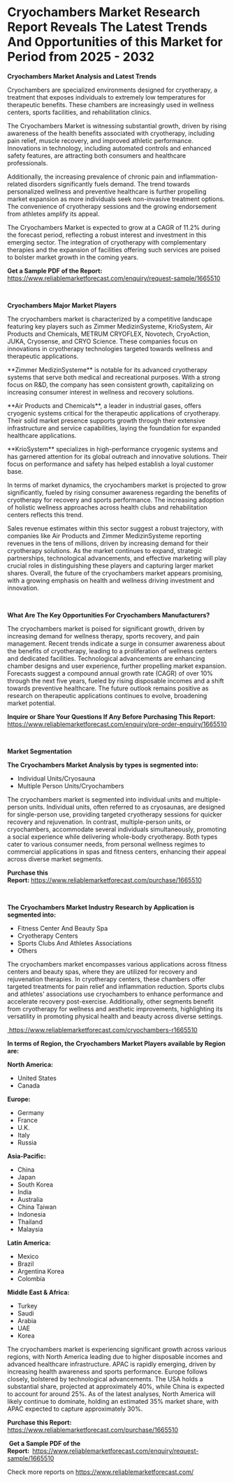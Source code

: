 <p><h1>Cryochambers Market Research Report Reveals The Latest Trends And Opportunities of this Market for Period from 2025 - 2032</h1></p><p><strong>Cryochambers Market Analysis and Latest Trends</strong></p>
<p><p>Cryochambers are specialized environments designed for cryotherapy, a treatment that exposes individuals to extremely low temperatures for therapeutic benefits. These chambers are increasingly used in wellness centers, sports facilities, and rehabilitation clinics.</p><p>The Cryochambers Market is witnessing substantial growth, driven by rising awareness of the health benefits associated with cryotherapy, including pain relief, muscle recovery, and improved athletic performance. Innovations in technology, including automated controls and enhanced safety features, are attracting both consumers and healthcare professionals. </p><p>Additionally, the increasing prevalence of chronic pain and inflammation-related disorders significantly fuels demand. The trend towards personalized wellness and preventive healthcare is further propelling market expansion as more individuals seek non-invasive treatment options. The convenience of cryotherapy sessions and the growing endorsement from athletes amplify its appeal.</p><p>The Cryochambers Market is expected to grow at a CAGR of 11.2% during the forecast period, reflecting a robust interest and investment in this emerging sector. The integration of cryotherapy with complementary therapies and the expansion of facilities offering such services are poised to bolster market growth in the coming years.</p></p>
<p><strong>Get a Sample PDF of the Report:&nbsp;</strong> <a href="https://www.reliablemarketforecast.com/enquiry/request-sample/1665510?utm_campaign=2736&utm_medium=2&utm_source=Github&utm_content=ia&utm_term=03032025&utm_id=cryochambers">https://www.reliablemarketforecast.com/enquiry/request-sample/1665510</a></p>
<p>&nbsp;</p>
<p><strong>Cryochambers Major Market Players</strong></p>
<p><p>The cryochambers market is characterized by a competitive landscape featuring key players such as Zimmer MedizinSysteme, KrioSystem, Air Products and Chemicals, METRUM CRYOFLEX, Novotech, CryoAction, JUKA, Cryosense, and CRYO Science. These companies focus on innovations in cryotherapy technologies targeted towards wellness and therapeutic applications.</p><p>**Zimmer MedizinSysteme** is notable for its advanced cryotherapy systems that serve both medical and recreational purposes. With a strong focus on R&D, the company has seen consistent growth, capitalizing on increasing consumer interest in wellness and recovery solutions. </p><p>**Air Products and Chemicals**, a leader in industrial gases, offers cryogenic systems critical for the therapeutic applications of cryotherapy. Their solid market presence supports growth through their extensive infrastructure and service capabilities, laying the foundation for expanded healthcare applications.</p><p>**KrioSystem** specializes in high-performance cryogenic systems and has garnered attention for its global outreach and innovative solutions. Their focus on performance and safety has helped establish a loyal customer base.</p><p>In terms of market dynamics, the cryochambers market is projected to grow significantly, fueled by rising consumer awareness regarding the benefits of cryotherapy for recovery and sports performance. The increasing adoption of holistic wellness approaches across health clubs and rehabilitation centers reflects this trend.</p><p>Sales revenue estimates within this sector suggest a robust trajectory, with companies like Air Products and Zimmer MedizinSysteme reporting revenues in the tens of millions, driven by increasing demand for their cryotherapy solutions. As the market continues to expand, strategic partnerships, technological advancements, and effective marketing will play crucial roles in distinguishing these players and capturing larger market shares. Overall, the future of the cryochambers market appears promising, with a growing emphasis on health and wellness driving investment and innovation.</p></p>
<p>&nbsp;</p>
<p><strong>What Are The Key Opportunities For Cryochambers Manufacturers?</strong></p>
<p><p>The cryochambers market is poised for significant growth, driven by increasing demand for wellness therapy, sports recovery, and pain management. Recent trends indicate a surge in consumer awareness about the benefits of cryotherapy, leading to a proliferation of wellness centers and dedicated facilities. Technological advancements are enhancing chamber designs and user experience, further propelling market expansion. Forecasts suggest a compound annual growth rate (CAGR) of over 10% through the next five years, fueled by rising disposable incomes and a shift towards preventive healthcare. The future outlook remains positive as research on therapeutic applications continues to evolve, broadening market potential.</p></p>
<p><strong>Inquire or Share Your Questions If Any Before Purchasing This Report:</strong> <a href="https://www.reliablemarketforecast.com/enquiry/pre-order-enquiry/1665510?utm_campaign=2736&utm_medium=2&utm_source=Github&utm_content=ia&utm_term=03032025&utm_id=cryochambers">https://www.reliablemarketforecast.com/enquiry/pre-order-enquiry/1665510</a></p>
<p>&nbsp;</p>
<p><strong>Market Segmentation</strong></p>
<p><strong>The Cryochambers Market Analysis by types is segmented into:</strong></p>
<p><ul><li>Individual Units/Cryosauna</li><li>Multiple Person Units/Cryochambers</li></ul></p>
<p><p>The cryochambers market is segmented into individual units and multiple-person units. Individual units, often referred to as cryosaunas, are designed for single-person use, providing targeted cryotherapy sessions for quicker recovery and rejuvenation. In contrast, multiple-person units, or cryochambers, accommodate several individuals simultaneously, promoting a social experience while delivering whole-body cryotherapy. Both types cater to various consumer needs, from personal wellness regimes to commercial applications in spas and fitness centers, enhancing their appeal across diverse market segments.</p></p>
<p><strong>Purchase this Report:&nbsp;</strong><a href="https://www.reliablemarketforecast.com/purchase/1665510?utm_campaign=2736&utm_medium=2&utm_source=Github&utm_content=ia&utm_term=03032025&utm_id=cryochambers">https://www.reliablemarketforecast.com/purchase/1665510</a></p>
<p>&nbsp;</p>
<p><strong>The Cryochambers Market Industry Research by Application is segmented into:</strong></p>
<p><ul><li>Fitness Center And Beauty Spa</li><li>Cryotherapy Centers</li><li>Sports Clubs And Athletes Associations</li><li>Others</li></ul></p>
<p><p>The cryochambers market encompasses various applications across fitness centers and beauty spas, where they are utilized for recovery and rejuvenation therapies. In cryotherapy centers, these chambers offer targeted treatments for pain relief and inflammation reduction. Sports clubs and athletes' associations use cryochambers to enhance performance and accelerate recovery post-exercise. Additionally, other segments benefit from cryotherapy for wellness and aesthetic improvements, highlighting its versatility in promoting physical health and beauty across diverse settings.</p></p>
<p><a href="https://www.reliablemarketforecast.com/cryochambers-r1665510?utm_campaign=2736&utm_medium=2&utm_source=Github&utm_content=ia&utm_term=03032025&utm_id=cryochambers">&nbsp;https://www.reliablemarketforecast.com/cryochambers-r1665510</a></p>
<p><strong>In terms of Region, the Cryochambers Market Players available by Region are:</strong></p>
<p>
    <p> <strong> North America: </strong>
        <ul>
            <li>United States</li>
            <li>Canada</li>
        </ul>
        </p> 
    <p> <strong> Europe: </strong>
        <ul>
            <li>Germany</li>
            <li>France</li>
            <li>U.K.</li>
            <li>Italy</li>
            <li>Russia</li>
        </ul>
        </p> 
    <p> <strong> Asia-Pacific: </strong>
        <ul>
            <li>China</li>
            <li>Japan</li>
            <li>South Korea</li>
            <li>India</li>
            <li>Australia</li>
            <li>China Taiwan</li>
            <li>Indonesia</li>
            <li>Thailand</li>
            <li>Malaysia</li>
        </ul>
        </p> 
    <p> <strong> Latin America: </strong>
        <ul>
            <li>Mexico</li>
            <li>Brazil</li>
            <li>Argentina Korea</li>
            <li>Colombia</li>
        </ul>
        </p> 
    <p> <strong> Middle East & Africa: </strong>
        <ul>
            <li>Turkey</li>
            <li>Saudi</li>
            <li>Arabia</li>
            <li>UAE</li>
            <li>Korea</li>
        </ul>
    </p>
    </p>
<p><p>The cryochambers market is experiencing significant growth across various regions, with North America leading due to higher disposable incomes and advanced healthcare infrastructure. APAC is rapidly emerging, driven by increasing health awareness and sports performance. Europe follows closely, bolstered by technological advancements. The USA holds a substantial share, projected at approximately 40%, while China is expected to account for around 25%. As of the latest analyses, North America will likely continue to dominate, holding an estimated 35% market share, with APAC expected to capture approximately 30%.</p></p>
<p><strong>Purchase this Report: </strong><a href="https://www.reliablemarketforecast.com/purchase/1665510?utm_campaign=2736&utm_medium=2&utm_source=Github&utm_content=ia&utm_term=03032025&utm_id=cryochambers">https://www.reliablemarketforecast.com/purchase/1665510</a></p>
<p>&nbsp;<strong>Get a Sample PDF of the Report:&nbsp;&nbsp;</strong><a href="https://www.reliablemarketforecast.com/enquiry/request-sample/1665510?utm_campaign=2736&utm_medium=2&utm_source=Github&utm_content=ia&utm_term=03032025&utm_id=cryochambers">https://www.reliablemarketforecast.com/enquiry/request-sample/1665510</a></p>
<p><strong></strong></p>
<p>Check more reports on <a href="https://www.reliablemarketforecast.com/?utm_campaign=2736&utm_medium=2&utm_source=Github&utm_content=ia&utm_term=03032025&utm_id=cryochambers">https://www.reliablemarketforecast.com/</a></p>